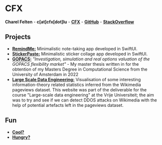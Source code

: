 # **CFX**


**Charel Felten** - **c[at]cfx[dot]lu** - [**CFX**](https://cfx.lu) - [**GitHub**](https://github.com/charelf) - [**StackOverflow**](https://stackoverflow.com/users/9439097/charelf)


## Projects

- [**RemindMe:**](https://cfx.lu/remindme) Minimalistic note-taking app developed in SwiftUI.
- [**StickerPaste:**](https://cfx.lu/stickerpaste) Minimalistic sticker collage app developed in SwiftUI.
- [**GOPACS:**](https://cfx.lu/thesis) *"Investigation, simulation and real options valuation of the GOPACS flexibility market"* - My master thesis written in for the obtention of my Masters Degree in Computational Science from the University of Amsterdam in 2022
- [**Large Scale Data Engineering:**](https://cfx.lu/lsde) Visualisation of some interesting information-theory related statistics inferred from the Wikimedia pageviews dataset. This website was part of the deliverable for the course "Large-scale data engineering" at the Vrije Universiteit; the aim was to try and see if we can detect DDOS attacks on Wikimedia with the help of potential artefacts left in the pageviews dataset.

## Fun

- [**Cool?**](https://cfx.lu/bassdecool)
- [**Hungry?**](https://cfx.lu/recipes)

